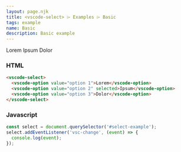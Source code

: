 ```yaml
---
layout: page.njk
title: <vscode-select> ⌲ Examples ⌲ Basic
tags: example
name: Basic
description: Basic example
---
```


<vscode-select id="select-example">
  <vscode-option>Lorem</vscode-option>
  <vscode-option selected>Ipsum</vscode-option>
  <vscode-option>Dolor</vscode-option>
</vscode-select>
<script>
  const select = document.querySelector('#select-example');
  select.addEventListener('vsc-change', (event) => {
    console.log(event);
  });
</script>

### HTML

```html
<vscode-select>
  <vscode-option value="option 1">Lorem</vscode-option>
  <vscode-option value="option 2" selected>Ipsum</vscode-option>
  <vscode-option value="option 3">Dolor</vscode-option>
</vscode-select>
```

### Javascript

```javascript
const select = document.querySelector('#select-example');
select.addEventListener('vsc-change', (event) => {
  console.log(event);
});
```